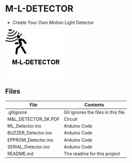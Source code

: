# M-L-DETECTOR
- Create Your Own Motion Light Detector

![](M-L-DETECTOR.png) 

## Files

| File | Contents | 
| --- | --- |
| .gitignore | Git ignores the files in this file |
| M&L_DETECTOR_SK.PDF | Circuit |
| ML_Detector.ino  |Arduino Code|
| BUZZER_Detector.ino  |Arduino Code|
| EPPROM_Detector.ino  |Arduino Code|
| SERIAL_Detector.ino  |Arduino Code|
| README.md | The readme for this project
